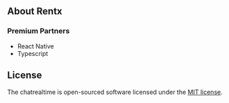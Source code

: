 

## About Rentx

### Premium Partners

- React Native
- Typescript

## License

The chatrealtime is open-sourced software licensed under the [MIT license](https://opensource.org/licenses/MIT).

